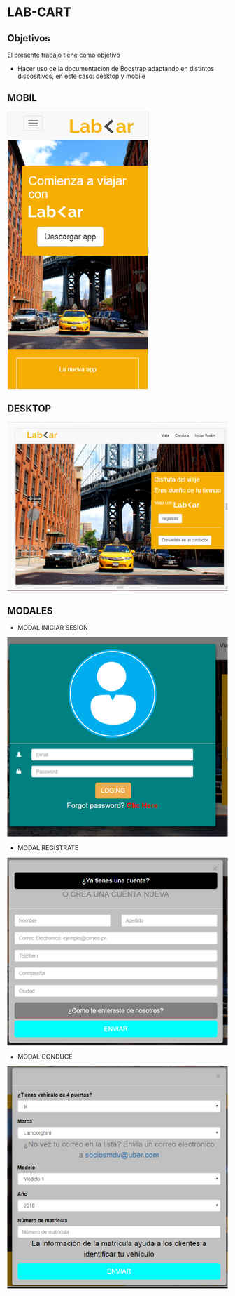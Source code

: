 # LAB-CART

## Objetivos
El presente trabajo tiene como objetivo
- Hacer uso de la documentacion de Boostrap adaptando en distintos dispositivos, en este caso: desktop y mobile

## MOBIL

![mobil](assets/images/mobile.png)

## DESKTOP
![mobil](assets/images/desktop.png)


## MODALES
- MODAL INICIAR SESION

![mobil](assets/images/modal1.png)

- MODAL REGISTRATE

![mobil](assets/images/modal2.png)

- MODAL CONDUCE

![mobil](assets/images/modal3.png)

